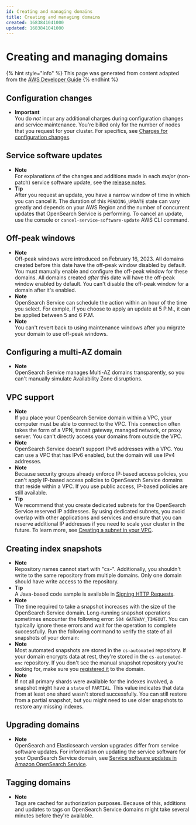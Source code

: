 ```yaml
---
id: Creating and managing domains
title: Creating and managing domains
created: 1683841041000
updated: 1683841041000
---
```

# Creating and managing domains

{% hint style="info" %}
This page was generated from content adapted from the [AWS Developer Guide](https://github.com/awsdocs/amazon-opensearch-service-developer-guide.git)
{% endhint %}

## Configuration changes

- **Important**  
You do *not* incur any additional charges during configuration changes and service maintenance\. You're billed only for the number of nodes that you request for your cluster\. For specifics, see [Charges for configuration changes](#managedomains-config-charges)\.


## Service software updates

- **Note**  
For explanations of the changes and additions made in each *major* \(non\-patch\) service software update, see the [release notes](release-notes.md)\.
- **Tip**  
After you request an update, you have a narrow window of time in which you can cancel it\. The duration of this `PENDING_UPDATE` state can vary greatly and depends on your AWS Region and the number of concurrent updates that OpenSearch Service is performing\. To cancel an update, use the console or `cancel-service-software-update` AWS CLI command\.


## Off-peak windows

- **Note**  
Off\-peak windows were introduced on February 16, 2023\. All domains created before this date have the off\-peak window disabled by default\. You must manually enable and configure the off\-peak window for these domains\. All domains created *after* this date will have the off\-peak window enabled by default\. You can't disable the off\-peak window for a domain after it's enabled\.
- **Note**  
OpenSearch Service can schedule the action within an hour of the time you select\. For exmple, if you choose to apply an update at 5 P\.M\., it can be applied between 5 and 6 P\.M\.
- **Note**  
You can't revert back to using maintenance windows after you migrate your domain to use off\-peak windows\.


## Configuring a multi-AZ domain

- **Note**  
OpenSearch Service manages Multi\-AZ domains transparently, so you can't manually simulate Availability Zone disruptions\.


## VPC support

- **Note**  
If you place your OpenSearch Service domain within a VPC, your computer must be able to connect to the VPC\. This connection often takes the form of a VPN, transit gateway, managed network, or proxy server\. You can't directly access your domains from outside the VPC\.
- **Note**  
OpenSearch Service doesn't support IPv6 addresses with a VPC\. You can use a VPC that has IPv6 enabled, but the domain will use IPv4 addresses\.
- **Note**  
Because security groups already enforce IP\-based access policies, you can't apply IP\-based access policies to OpenSearch Service domains that reside within a VPC\. If you use public access, IP\-based policies are still available\.
- **Tip**  
We recommend that you create dedicated subnets for the OpenSearch Service reserved IP addresses\. By using dedicated subnets, you avoid overlap with other applications and services and ensure that you can reserve additional IP addresses if you need to scale your cluster in the future\. To learn more, see [Creating a subnet in your VPC](https://docs.aws.amazon.com/vpc/latest/userguide/working-with-vpcs.html#AddaSubnet)\.


## Creating index snapshots

- **Note**  
Repository names cannot start with "cs\-"\. Additionally, you shouldn't write to the same repository from multiple domains\. Only one domain should have write access to the repository\.
- **Tip**  
A Java\-based code sample is available in [Signing HTTP Requests](request-signing.md#request-signing-java)\.
- **Note**  
The time required to take a snapshot increases with the size of the OpenSearch Service domain\. Long\-running snapshot operations sometimes encounter the following error: `504 GATEWAY_TIMEOUT`\. You can typically ignore these errors and wait for the operation to complete successfully\. Run the following command to verify the state of all snapshots of your domain:
- **Note**  
Most automated snapshots are stored in the `cs-automated` repository\. If your domain encrypts data at rest, they're stored in the `cs-automated-enc` repository\. If you don't see the manual snapshot repository you're looking for, make sure you [registered it](#managedomains-snapshot-registerdirectory) to the domain\.
- **Note**  
If not all primary shards were available for the indexes involved, a snapshot might have a `state` of `PARTIAL`\. This value indicates that data from at least one shard wasn't stored successfully\. You can still restore from a partial snapshot, but you might need to use older snapshots to restore any missing indexes\.


## Upgrading domains

- **Note**  
OpenSearch and Elasticsearch version upgrades differ from service software updates\. For information on updating the service software for your OpenSearch Service domain, see [Service software updates in Amazon OpenSearch Service](service-software.md)\.


## Tagging domains

- **Note**  
Tags are cached for authorization purposes\. Because of this, additions and updates to tags on OpenSearch Service domains might take several minutes before they're available\.

